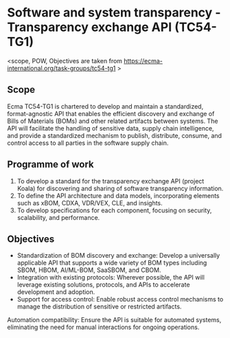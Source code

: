 # Software and system transparency - Transparency exchange API (TC54-TG1)



<scope, POW, Objectives are taken from https://ecma-international.org/task-groups/tc54-tg1 >

## Scope

Ecma TC54-TG1 is chartered to develop and maintain a standardized, format-agnostic API that enables the efficient discovery and exchange of Bills of Materials (BOMs) and other related artifacts between systems. The API will facilitate the handling of sensitive data, supply chain intelligence, and provide a standardized mechanism to publish, distribute, consume, and control access to all parties in the software supply chain.

## Programme of work

1. To develop a standard for the transparency exchange API (project Koala) for discovering and sharing of software transparency information.
1. To define the API architecture and data models, incorporating elements such as xBOM, CDXA, VDR/VEX, CLE, and insights.
1. To develop specifications for each component, focusing on security, scalability, and performance.

## Objectives

* Standardization of BOM discovery and exchange: Develop a universally applicable API that supports a wide variety of BOM types including SBOM, HBOM, AI/ML-BOM, SaaSBOM, and CBOM.
* Integration with existing protocols: Wherever possible, the API will leverage existing solutions, protocols, and APIs to accelerate development and adoption.
* Support for access control: Enable robust access control mechanisms to manage the distribution of sensitive or restricted artifacts.

Automation compatibility: Ensure the API is suitable for automated systems, eliminating the need for manual interactions for ongoing operations.
